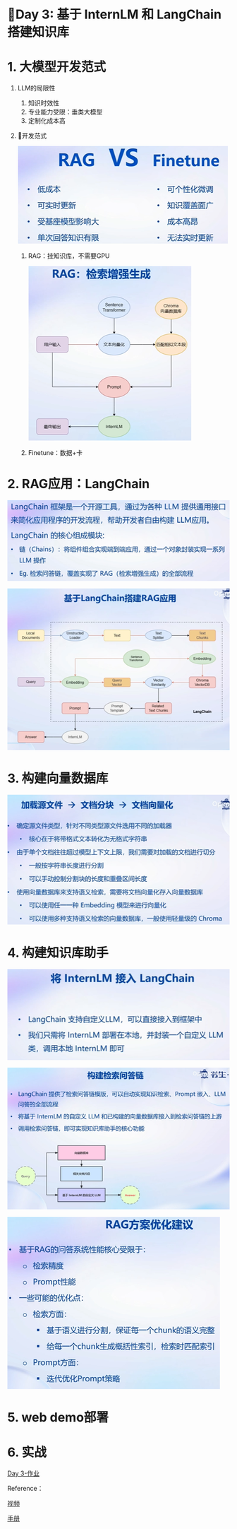 # 🌟Day 3: 基于 InternLM 和 LangChain 搭建知识库

# 1. 大模型开发范式

1. LLM的局限性
    1. 知识时效性
    2. 专业能力受限：垂类大模型
    3. 定制化成本高
2. 🌟开发范式
    
    ![Untitled](../figs/d3/Untitled.png)
    
    1. RAG：挂知识库，不需要GPU
        
        ![Untitled](../figs/d3/Untitled%201.png)
        
    2. Finetune：数据+卡

# 2. RAG应用：LangChain

![Untitled](../figs/d3/Untitled%202.png)

![Untitled](../figs/d3/Untitled%203.png)

# 3. 构建向量数据库

![Untitled](../figs/d3/Untitled%204.png)

# 4. 构建知识库助手

![Untitled](../figs/d3/Untitled%205.png)

![Untitled](../figs/d3/Untitled%206.png)

![Untitled](../figs/d3/Untitled%207.png)

# 5. web demo部署

# 6. 实战

[Day 3-作业](https://www.notion.so/Day-3-df6716d43f954176b65f41316e06da7b?pvs=21)

Reference：

[视频](https://www.bilibili.com/video/BV1sT4y1p71V/)

[手册](https://github.com/InternLM/tutorial/blob/main/langchain/readme.md)
